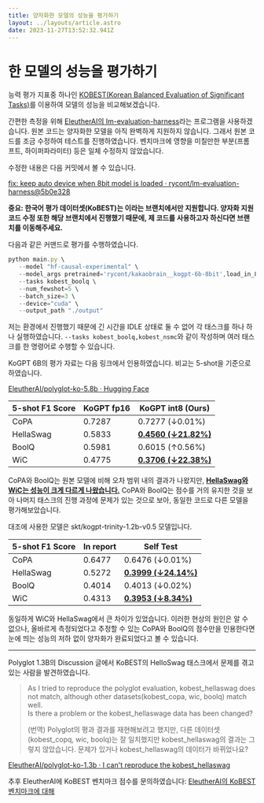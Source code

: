 ```yaml
---
title: 양자화한 모델의 성능을 평가하기
layout: ../layouts/article.astro
date: 2023-11-27T13:52:32.941Z
---
```


# [](양자화)한 모델의 성능을 평가하기

[](한국어) 능력 평가 지표중 하나인 [KOBEST(Korean Balanced Evaluation of Significant Tasks)](https://arxiv.org/abs/2204.04541)를 이용하여 모델의 성능을 비교해보겠습니다.

간편한 측정을 위해 [EleutherAI의 lm-evaluation-harness](https://github.com/EleutherAI/lm-evaluation-harness)라는 프로그램을 사용하겠습니다. 원본 코드는 양자화한 모델을 아직 완벽하게 지원하지 않습니다. 그래서 원본 코드를 조금 수정하여 테스트를 진행하였습니다. 벤치마크에 영향을 미칠만한 부분(프롬프트, 하이퍼파라미터) 등은 일체 수정하지 않았습니다.

수정한 내용은 다음 커밋에서 볼 수 있습니다.

[fix: keep auto device when 8bit model is loaded · rycont/lm-evaluation-harness@5b0e328](https://github.com/rycont/lm-evaluation-harness/commit/5b0e328218643ba0dbe453053c3379d5726a8205)

**중요: 한국어 평가 데이터셋(KoBEST)는 [](Polyglot)이라는 브랜치에서만 지원합니다. 양자화 지원 코드 수정 또한 해당 브랜치에서 진행했기 때문에, 제 코드를 사용하고자 하신다면 브랜치를 이동해주세요.**

다음과 같은 커맨드로 평가를 수행하였습니다.

```javascript
python main.py \
   --model "hf-causal-experimental" \
   --model_args pretrained='rycont/kakaobrain__kogpt-6b-8bit',load_in_8bit=True \
   --tasks kobest_boolq \
   --num_fewshot=5 \
   --batch_size=3 \
   --device="cuda" \
   --output_path "./output"
```

저는 [](Colab) 환경에서 진행했기 때문에 긴 시간을 IDLE 상태로 둘 수 없어 각 태스크를 하나 하나 실행하였습니다. `--tasks kobest_boolq,kobest_nsmc`와 같이 작성하며 여러 태스크를 한 명령어로 수행할 수 있습니다.

KoGPT 6B의 평가 자료는 다음 링크에서 인용하였습니다. 비교는 5-shot을 기준으로 하였습니다.

[EleutherAI/polyglot-ko-5.8b · Hugging Face](https://huggingface.co/EleutherAI/polyglot-ko-5.8b)

| 5-shot F1 Score | KoGPT fp16 | KoGPT int8 (Ours)           |
| --------------- | ---------- | --------------------------- |
| CoPA            | 0.7287     | 0.7277 (↓0.01%)             |
| HellaSwag       | 0.5833     | **<u>0.4560 (↓21.82%)</u>** |
| BoolQ           | 0.5981     | 0.6015 (↑0.56%)             |
| WiC             | 0.4775     | **<u>0.3706 (↓22.38%)</u>** |

CoPA와 BoolQ는 원본 모델에 비해 오차 범위 내의 결과가 나왔지만, **<u>HellaSwag와 WiC는 성능이 크게 다르게 나왔습니다.</u>** CoPA와 BoolQ는 점수를 거의 유지한 것을 보아 나머지 태스크의 진행 과정에 문제가 있는 것으로 보아, 동일한 코드로 다른 모델을 평가해보았습니다.

대조에 사용한 모델은 skt/kogpt-trinity-1.2b-v0.5 모델입니다.

| 5-shot F1 Score | In report | Self Test                   |
| --------------- | --------- | --------------------------- |
| CoPA            | 0.6477    | 0.6476 (↓0.01%)             |
| HellaSwag       | 0.5272    | **<u>0.3999 (↓24.14%)</u>** |
| BoolQ           | 0.4014    | 0.4013 (↓0.02%)             |
| WiC             | 0.4313    | **<u>0.3953 (↓8.34%)</u>**  |

동일하게 WiC와 HellaSwag에서 큰 차이가 있었습니다. 이러한 현상의 원인은 알 수 없으나, 올바르게 측정되었다고 추정할 수 있는 CoPA와 BoolQ의 점수만을 인용한다면 눈에 띄는 성능의 저하 없이 양자화가 완료되었다고 볼 수 있습니다.

---

Polyglot 1.3B의 Discussion 글에서 KoBEST의 HelloSwag 태스크에서 문제를 겪고 있는 사람을 발견하였습니다.

> As I tried to reproduce the polyglot evaluation, kobest_hellaswag does not match, although other datasets(kobest_copa, wic, boolq) match well.\
> Is there a problem or the kobest_hellaswage data has been changed?
>
> (번역) Polyglot의 평과 결과를 재현해보려고 했지만, 다른 데이터셋(kobest_copq, wic, boolq)는 잘 일치했지만 kobest_hellaswag의 결과는 그렇지 않았습니다. 문제가 있거나 kobest_hellaswag의 데이터가 바뀌었나요?

[EleutherAI/polyglot-ko-1.3b · I can't reproduce the kobest_hellaswag](https://huggingface.co/EleutherAI/polyglot-ko-1.3b/discussions/2)

추후 EleutherAI에 KoBEST 벤치마크 점수를 문의하였습니다: [EleutherAI의 KoBEST 벤치마크에 대해](eleutherai-kobest-error)
